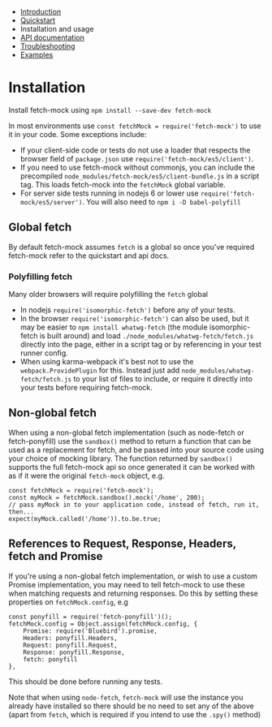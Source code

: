 - [Introduction](/fetch-mock)
- [Quickstart](/fetch-mock/quickstart)
- Installation and usage 
- [API documentation](/fetch-mock/api)
- [Troubleshooting](/fetch-mock/troubleshooting)
- [Examples](/fetch-mock/examples)

# Installation
Install fetch-mock using `npm install --save-dev fetch-mock`

In most environments use `const fetchMock = require('fetch-mock')` to use it in your code. Some exceptions include:

* If your client-side code or tests do not use a loader that respects the browser field of `package.json` use `require('fetch-mock/es5/client')`.
* If you need to use fetch-mock without commonjs, you can include the precompiled `node_modules/fetch-mock/es5/client-bundle.js` in a script tag. This loads fetch-mock into the `fetchMock` global variable.
* For server side tests running in nodejs 6 or lower use `require('fetch-mock/es5/server')`. You will also need to `npm i -D babel-polyfill`

## Global fetch
By default fetch-mock assumes `fetch` is a global so once you've required fetch-mock refer to the quickstart and api docs.  

### Polyfilling fetch
Many older browsers will require polyfilling the `fetch` global

* In nodejs `require('isomorphic-fetch')` before any of your tests.
* In the browser `require('isomorphic-fetch')` can also be used, but it may be easier to `npm install whatwg-fetch` (the module isomorphic-fetch is built around) and load `./node_modules/whatwg-fetch/fetch.js` directly into the page, either in a script tag or by referencing in your test runner config.
* When using karma-webpack it's best not to use the `webpack.ProvidePlugin` for this. Instead just add `node_modules/whatwg-fetch/fetch.js` to your list of files to include, or require it directly into your tests before requiring fetch-mock.

## Non-global fetch

When using a non-global fetch implementation (such as node-fetch or fetch-ponyfill) use the `sandbox()` method to return a function that can be used as a replacement for fetch, and be passed into your source code using your choice of mocking library. The function returned by `sandbox()` supports the full fetch-mock api so once generated it can be worked with as if it were the original `fetch-mock` object, e.g.

```
const fetchMock = require('fetch-mock');
const myMock = fetchMock.sandbox().mock('/home', 200);
// pass myMock in to your application code, instead of fetch, run it, then...
expect(myMock.called('/home')).to.be.true;
```

## References to Request, Response, Headers, fetch and Promise
If you're using a non-global fetch implementation, or wish to use a custom Promise implementation, you may need to tell fetch-mock to use these when matching requests and returning responses. Do this by setting these properties on `fetchMock.config`, e.g 

```
const ponyfill = require('fetch-ponyfill')();
fetchMock.config = Object.assign(fetchMock.config, {
    Promise: require('Bluebird').promise,
    Headers: ponyfill.Headers,
    Request: ponyfill.Request,
    Response: ponyfill.Response,
    fetch: ponyfill
}, 
```
This should be done before running any tests.

Note that when using `node-fetch`, `fetch-mock` will use the instance you already have installed so there should be no need to set any of the above (apart from `fetch`, which is required if you intend to use the `.spy()` method)

